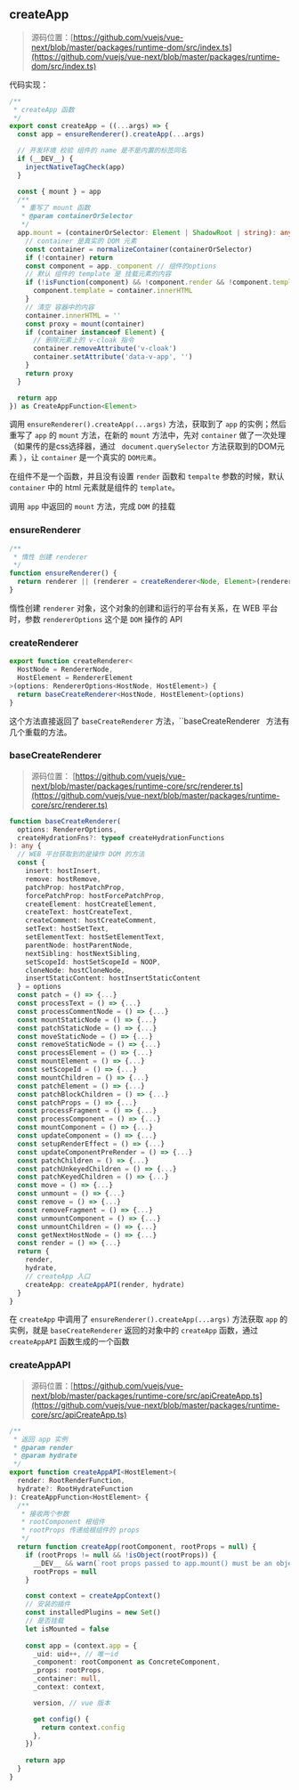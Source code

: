 ## createApp

> 源码位置：[https://github.com/vuejs/vue-next/blob/master/packages/runtime-dom/src/index.ts](https://github.com/vuejs/vue-next/blob/master/packages/runtime-dom/src/index.ts)

代码实现：

```typescript
/**
 * createApp 函数
 */
export const createApp = ((...args) => {
  const app = ensureRenderer().createApp(...args)

  // 开发环境 校验 组件的 name 是不是内置的标签同名
  if (__DEV__) {
    injectNativeTagCheck(app)
  }

  const { mount } = app
  /**
   * 重写了 mount 函数
   * @param containerOrSelector 
   */
  app.mount = (containerOrSelector: Element | ShadowRoot | string): any => {
    // container 是真实的 DOM 元素
    const container = normalizeContainer(containerOrSelector)
    if (!container) return
    const component = app._component // 组件的options
    // 默认 组件的 template 是 挂载元素的内容
    if (!isFunction(component) && !component.render && !component.template) {
      component.template = container.innerHTML
    }
    // 清空 容器中的内容
    container.innerHTML = ''
    const proxy = mount(container)
    if (container instanceof Element) {
      // 删除元素上的 v-cloak 指令
      container.removeAttribute('v-cloak')
      container.setAttribute('data-v-app', '')
    }
    return proxy
  }

  return app
}) as CreateAppFunction<Element>
```

调用 `ensureRenderer().createApp(...args)` 方法，获取到了 `app` 的实例；然后重写了 `app` 的 `mount` 方法，在新的 `mount` 方法中，先对 `container` 做了一次处理（如果传的是css选择器，通过 ` document.querySelector` 方法获取到的DOM元素 ），让 `container` 是一个真实的 `DOM元素`。

在组件不是一个函数，并且没有设置 `render` 函数和 `tempalte` 参数的时候，默认 `container` 中的 html 元素就是组件的 `template`。

调用 `app` 中返回的 `mount` 方法，完成 `DOM` 的挂载

### ensureRenderer

```typescript
/**
 * 惰性 创建 renderer
 */
function ensureRenderer() {
  return renderer || (renderer = createRenderer<Node, Element>(rendererOptions))
}
```

惰性创建 `renderer` 对象，这个对象的创建和运行的平台有关系，在 WEB 平台时，参数 `rendererOptions` 这个是 `DOM` 操作的 API

### createRenderer

```typescript
export function createRenderer<
  HostNode = RendererNode,
  HostElement = RendererElement
>(options: RendererOptions<HostNode, HostElement>) {
  return baseCreateRenderer<HostNode, HostElement>(options)
}
```

这个方法直接返回了 `baseCreateRenderer` 方法，``baseCreateRenderer` ` 方法有几个重载的方法。

### baseCreateRenderer

> 源码位置： [https://github.com/vuejs/vue-next/blob/master/packages/runtime-core/src/renderer.ts](https://github.com/vuejs/vue-next/blob/master/packages/runtime-core/src/renderer.ts)

```typescript
function baseCreateRenderer(
  options: RendererOptions,
  createHydrationFns?: typeof createHydrationFunctions
): any {
  // WEB 平台获取到的是操作 DOM 的方法
  const {
    insert: hostInsert,
    remove: hostRemove,
    patchProp: hostPatchProp,
    forcePatchProp: hostForcePatchProp,
    createElement: hostCreateElement,
    createText: hostCreateText,
    createComment: hostCreateComment,
    setText: hostSetText,
    setElementText: hostSetElementText,
    parentNode: hostParentNode,
    nextSibling: hostNextSibling,
    setScopeId: hostSetScopeId = NOOP,
    cloneNode: hostCloneNode,
    insertStaticContent: hostInsertStaticContent
  } = options
  const patch = () => {...}
  const processText = () => {...}
  const processCommentNode = () => {...}
  const mountStaticNode = () => {...}
  const patchStaticNode = () => {...}
  const moveStaticNode = () => {...}
  const removeStaticNode = () => {...}
  const processElement = () => {...}
  const mountElement = () => {...}
  const setScopeId = () => {...}
  const mountChildren = () => {...}
  const patchElement = () => {...}
  const patchBlockChildren = () => {...}
  const patchProps = () => {...}
  const processFragment = () => {...}
  const processComponent = () => {...}
  const mountComponent = () => {...}
  const updateComponent = () => {...}
  const setupRenderEffect = () => {...}
  const updateComponentPreRender = () => {...}
  const patchChildren = () => {...}
  const patchUnkeyedChildren = () => {...}
  const patchKeyedChildren = () => {...}
  const move = () => {...}
  const unmount = () => {...}
  const remove = () => {...}
  const removeFragment = () => {...}
  const unmountComponent = () => {...}
  const unmountChildren = () => {...}
  const getNextHostNode = () => {...}
  const render = () => {...}
  return {
    render,
    hydrate,
    // createApp 入口
    createApp: createAppAPI(render, hydrate)
  }
}
```

在 `createApp` 中调用了 `ensureRenderer().createApp(...args)` 方法获取 `app` 的实例，就是 `baseCreateRenderer` 返回的对象中的 `createApp` 函数，通过 `createAppAPI` 函数生成的一个函数

### createAppAPI

> 源码位置：[https://github.com/vuejs/vue-next/blob/master/packages/runtime-core/src/apiCreateApp.ts](https://github.com/vuejs/vue-next/blob/master/packages/runtime-core/src/apiCreateApp.ts)

```typescript
/**
 * 返回 app 实例
 * @param render 
 * @param hydrate 
 */
export function createAppAPI<HostElement>(
  render: RootRenderFunction,
  hydrate?: RootHydrateFunction
): CreateAppFunction<HostElement> {
  /**
   * 接收两个参数
   * rootComponent 根组件
   * rootProps 传递给根组件的 props 
   */
  return function createApp(rootComponent, rootProps = null) {
    if (rootProps != null && !isObject(rootProps)) {
      __DEV__ && warn(`root props passed to app.mount() must be an object.`)
      rootProps = null
    }

    const context = createAppContext()
    // 安装的插件
    const installedPlugins = new Set()
    // 是否挂载
    let isMounted = false
    
    const app = (context.app = {
      _uid: uid++, // 唯一id
      _component: rootComponent as ConcreteComponent,
      _props: rootProps,
      _container: null,
      _context: context,

      version, // vue 版本

      get config() {
        return context.config
      }, 
    })
    
    return app
  }
}
```

















